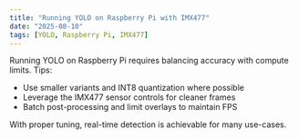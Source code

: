 ```yaml
---
title: "Running YOLO on Raspberry Pi with IMX477"
date: "2025-08-10"
tags: [YOLO, Raspberry Pi, IMX477]
---
```


Running YOLO on Raspberry Pi requires balancing accuracy with compute limits. Tips:

- Use smaller variants and INT8 quantization where possible
- Leverage the IMX477 sensor controls for cleaner frames
- Batch post-processing and limit overlays to maintain FPS

With proper tuning, real-time detection is achievable for many use-cases.


